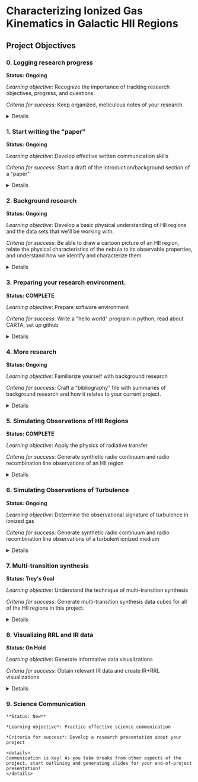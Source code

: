 # Characterizing Ionized Gas Kinematics in Galactic HII Regions

## Project Objectives

### 0. Logging research progress

   **Status: Ongoing**
   
   *Learning objective*: Recognize the importance of tracking research objectives, progress, and questions.

   *Criteria for success*: Keep organized, meticulous notes of your research.

   <details>
   The most important part of the research process is probably being able to effectively communicate about the project. This means being able to explain to a random stranger on the street what you're doing, why it's important, and what it means. This is only possible if YOU know what you're doing. To this end, I ask that you keep diligent notes about everything you do related to this project. These notes don't have to be in any specific format, although it would be useful if they were saved in some what that I could also access them (like a google doc). Keep a record of what you do (e.g., I read this paper, I wrote a program that does this, I got confused about this topic, etc.), keep a record of what you want to do next (e.g., I need to write a program that does this other thing, I need to read about this topic, etc.), and, most importantly, keep track of all of the questions that come up (what does this acronym mean, how does this physical thing relate to this other physical thing, etc.). These notes will be invaluable to you as you work on the project. I often get distracted by other tasks and come back to a project after a few days or weeks only to have forgotten what exactly I was doing and what I needed to do next. Without these notes, I would have been lost!
   </details>

### 1. Start writing the "paper"

   **Status: Ongoing**

   *Learning objective*: Develop effective written communication skills

   *Criteria for success*: Start a draft of the introduction/background section of a "paper"

   <details>
   I hope that this project will ultimately result in a publication, but no matter what it will benefit YOU to start writing a "paper" or "final report" for the project right now, before you do anything else. In particular, I want you to focus on the "introduction" section of a paper, where you outline the major research questions and goals of the project. This will immensely benefit you because it will be something that you can look back on when you're knee-deep in data analysis and programming and you've forgotten what the "big picture" of the research project is. Don't worry about the formatting, the specific content, or anything like that now. Just write a paragraph or two about the project, and go back and read/edit it once in a while as you develop a stronger grasp on our research objectives. And it's OK if you don't know what the research questions/goals are yet - that's something we can talk about, which will guide your writing!
   </details>

### 2. Background research

   **Status: Ongoing**

   *Learning objective*: Develop a basic physical understanding of HII regions and the data sets that we'll be working with.

   *Criteria for success*: Be able to draw a cartoon picture of an HII region, relate the physical characteristics of the nebula to its observable properties, and understand how we identify and characterize them.

   <details>
   The first step for any project is to understand what's been done before. In this case, physicists decades ago figured out the basic physics of HII regions and derived all of the equations and relationships that we'll need for this project. Your first challenge is to develop a basic understanding of this work. Here are some resources to get you started, although I hope you will do your own internet-searches to fill in the gaps and answer some questions. Take note of any questions or confusing topics that you come across along the way, and we can talk about them together.

   * Wikipedia: https://en.wikipedia.org/wiki/H_II_region
   * [Essential Radio Astronomy (ERA) Textbook](https://www.cv.nrao.edu/~sransom/web/xxx.html): In particular, chapters 4.2, 4.3, and 7.2 will be useful!
   * [The WISE Catalog of Galactic HII Regions](https://ui.adsabs.harvard.edu/abs/2014ApJS..212....1A/abstract): This paper provides an overview of the latest catalog of Milky Way HII regions. 
   * [The Southern HII Region Discovery Survey](https://ui.adsabs.harvard.edu/abs/2019ApJS..240...24W/abstract): This paper discusses one of many radio recombination line surveys of HII regions (led by yours truly!) 
   * C3565 telescope proposal (sent via email): This is the telescope proposal for the data that you'll be working with.
   </details>

### 3. Preparing your research environment.

   **Status: COMPLETE**

   *Learning objective*: Prepare software environment

   *Criteria for success*: Write a "hello world" program in python, read about CARTA, set up github

   <details>
   I can't recall from your application what experience you have with computer programming and/or python. Nonetheless, we're going to have to write some programs to analyze some data. We're also going to have to use some software to visualize some data. There are many ways to set up a software environment, the specifics of which depend on what kind of computer you have, what operating system you use, etc. In general, Google/gpt will probably be more helpful than I. I use a linux operating system ("Ubuntu" in a virtual machine), "miniconda" to manage my python environment, and VSCode to write code. Together, we're also going to learn how to use CARTA (link below). I've only used this software a few times, but it is powerful and useful, so please read the user guide and try to become familiar with it. Over the course of the summer, I hope we can both become CARTA experts! Also, it would be useful to have a Github repository for all of your code and work on this project. If you're not familiar with Github, please look into it!

   * CARTA: https://cartavis.org/
   * Some example FITS images are gotten from here: https://skyview.gsfc.nasa.gov/current/cgi/query.pl
   </details>

### 4. More research

   **Status: Ongoing**

   *Learning objective*: Familiarize yourself with background research

   *Criteria for success*: Craft a "bibliography" file with summaries of background research and how it relates to your current project.

   <details>
   Here are some additional papers that you might find useful. Use the ADS to find even more papers. I suggest following the references in these papers. Note that for background research, it is not essential to completely understand what the authors have done. Instead, focus on the introduction (broad background information), discussion (what are their results and how does it relate to the big picture question), and conclusions (summary). The details of their analysis might be important if we are trying to reproduce or replicate what they've done.

   * [HII Region Ionized Gas Velocity Gradients](https://ui.adsabs.harvard.edu/abs/2021ApJ...921..176B/abstract)
   * [An interesting star forming region](https://ui.adsabs.harvard.edu/abs/2022A%26A...665A..22B/abstract)
   * [Bi-polar HII region in the IR](https://ui.adsabs.harvard.edu/abs/2022ApJ...935..171B/abstract)
   * [Turbulence](https://www.annualreviews.org/content/journals/10.1146/annurev.astro.41.011802.094859): This is an Annual Reviews article, so it is a long-form summary of the entire field of turbulence.
   </details>

### 5. Simulating Observations of HII Regions

   **Status: COMPLETE**

   *Learning objective*: Apply the physics of radiative transfer

   *Criteria for success*: Generate synthetic radio continuum and radio recombination line observations of an HII region

   <details>
   To start off with some applied physics, try to recreate the models from the HII region velocity gradients paper. Create a simulation of an HII region and then apply the equations of radiative transfer from the ERA textbook to create synthetic radio continuum and radio recombination line observations. This will set you up for the next, more complicated objective.
   </details>

### 6. Simulating Observations of Turbulence

   **Status: Ongoing**

   *Learning objective*: Determine the observational signature of turbulence in ionized gas

   *Criteria for success*: Generate synthetic radio continuum and radio recombination line observations of a turbulent ionized medium

   <details>
   I am not an expert on turbulence. Soon, you will be! My only experience with turbulence is in observations of the 21-cm HI line. The 21-cm line is sensitive to the density of neutral gas, whereas RRLs are sensitive to the squared density of ionized gas. How does this difference affect the spectral line observations of turbulence? This is for you to determine. Here are some resources:

   * [Turbustat](https://ui.adsabs.harvard.edu/abs/2019AJ....158....1K/abstract)
   * Code documentation: https://turbustat.readthedocs.io/en/latest/
   * Use power law slope = 11/3 for the 3D velocity cube. This is a [Kolmogorov energy spectrum](https://articles.adsabs.harvard.edu/pdf/2003MNRAS.342..325E).
   * Assume a constant density for now...

   To get you started, I suggest using Turbustat to generate a simulated box of turbulent gas, then apply the equations of radiative transfer from the ERA textbook to generate three synthetic observations:
   1. Radio continuum (assuming the gas is fully ionized)
   2. Radio recombination line (assuming the gas is fully ionized)

   Then, generate synthetic observations of the emission with different angular resolutions (beam sizes) and re-create the analysis of [Balser et al. (2021)](https://ui.adsabs.harvard.edu/abs/2021ApJ...921..176B/abstract). Can turbulence explain the observed ionized gas kinematics?
   
   Then, use the tools of Turbustat to calculate the turbulence statistics of the synthetic observations. In particular, the following will be useful:
   * [Spatial Power Spectrum](https://turbustat.readthedocs.io/en/latest/tutorials/statistics/pspec_example.html)
   * [Modified Velocity Centroids](https://turbustat.readthedocs.io/en/latest/tutorials/statistics/mvc_example.html)
   * [Others](https://turbustat.readthedocs.io/en/latest/tutorials/index.html): This tutorial describes all of the statistical functions in Turbustat
   </details>

### 7. Multi-transition synthesis

   **Status: Trey's Goal**

   *Learning objective*: Understand the technique of multi-transition synthesis

   *Criteria for success*: Generate multi-transition synthesis data cubes for all of the HII regions in this project.

   <details>
   Multi-transition synthesis is a new technique to combine multiple interferometric observations of spectral lines, each with a different rest frequency and angular resolution, into a single data cube that optimizes the angular resolution and maximizes the sensitivity. Familiarize yourself with [synthesis imaging](https://casadocs.readthedocs.io/en/stable/notebooks/synthesis_imaging.html) and the underlying technique of [multi-frequency synthesis](https://ui.adsabs.harvard.edu/abs/1999ASPC..180..419S/abstract) in CASA.

   ~~In the meantime, I will compile my CASA scripts and data, and get you an account on the computing cluster.~~

   Trey will take the lead on this!
   </details>

### 8. Visualizing RRL and IR data

   **Status: On Hold**

   *Learning objective*: Generate informative data visualizations

   *Criteria for success*: Obtain relevant IR data and create IR+RRL visualizations

   <details>
   As described in the telescope proposal, some of our targets have associated SOFIA data. We need to obtain these data and include them in our analysis. This is not urgent, and may require me to reach out to our collaborator, Lars.

   Let's put this on the back burner for now.
   </details>

### 9. Science Communication

    **Status: New**

    *Learning objective*: Practice effective science communication

    *Criteria for success*: Develop a research presentation about your project

    <details>
    Communication is key! As you take breaks from other aspects of the project, start outlining and generating slides for your end-of-project presentation!
    </details>


